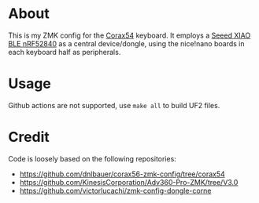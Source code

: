 # About
This is my ZMK config for the [Corax54](https://github.com/dnlbauer/corax-keyboard/) keyboard. It employs a [Seeed XIAO BLE nRF52840](https://wiki.seeedstudio.com/XIAO_BLE/) as a central device/dongle, using the nice!nano boards in each keyboard half as peripherals.

# Usage
Github actions are not supported, use `make all` to build UF2 files.

# Credit
Code is loosely based on the following repositories:
* https://github.com/dnlbauer/corax56-zmk-config/tree/corax54
* https://github.com/KinesisCorporation/Adv360-Pro-ZMK/tree/V3.0
* https://github.com/victorlucachi/zmk-config-dongle-corne
